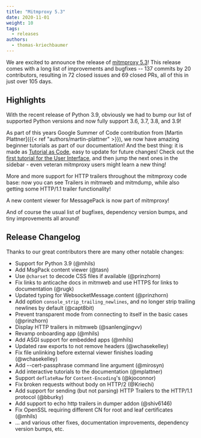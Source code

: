 ```yaml
---
title: "Mitmproxy 5.3"
date: 2020-11-01
weight: 10
tags:
  - releases
authors:
  - thomas-kriechbaumer
---
```


We are excited to announce the release of [mitmproxy 5.3](https://github.com/mitmproxy/mitmproxy/releases/tag/v5.3.0)! This release comes with a long list of improvements and bugfixes -- 137 commits by 20 contributors, resulting in 72 closed issues and 69 closed PRs, all of this in just over 105 days.

<!--more-->

## Highlights

With the recent release of Python 3.9, obviously we had to bump our list of
supported Python versions and now fully support 3.6, 3.7, 3.8, and 3.9!

As part of this years Google Summer of Code contribution from [Martin Plattner]({{< ref "authors/martin-plattner" >}}), we now have amazing
beginner tutorials as part of our documentation! And the best thing: it is made
as [Tutorial as
Code](https://github.com/mitmproxy/mitmproxy/blob/aca7284ab64783531193d013e3685864cac8f339/docs/scripts/clirecording/screenplays.py),
easy to update for future changes! Check out the [first tutorial for the User
Interface](https://docs.mitmproxy.org/stable/mitmproxytutorial-userinterface/),
and then jump the next ones in the sidebar - even veteran mitmproxy users might
learn a new thing!

More and more support for HTTP trailers throughout the mitmproxy code base: now
you can see Trailers in mitmweb and mitmdump, while also getting some HTTP/1.1
trailer functionality!

A new content viewer for MessagePack is now part of mitmproxy!

And of course the usual list of bugfixes, dependency version bumps, and tiny
improvements all around!

## Release Changelog

Thanks to our great contributors there are many other notable changes:

* Support for Python 3.9 (@mhils)
* Add MsgPack content viewer (@tasn)
* Use `@charset` to decode CSS files if available (@prinzhorn)
* Fix links to anticache docs in mitmweb and use HTTPS for links to documentation (@rugk)
* Updated typing for WebsocketMessage.content (@prinzhorn)
* Add option `console_strip_trailing_newlines`, and no longer strip trailing newlines by default (@capt8bit)
* Prevent transparent mode from connecting to itself in the basic cases (@prinzhorn)
* Display HTTP trailers in mitmweb (@sanlengjingvv)
* Revamp onboarding app (@mhils)
* Add ASGI support for embedded apps (@mhils)
* Updated raw exports to not remove headers (@wchasekelley)
* Fix file unlinking before external viewer finishes loading (@wchasekelley)
* Add --cert-passphrase command line argument (@mirosyn)
* Add interactive tutorials to the documentation (@mplattner)
* Support `deflateRaw` for `Content-Encoding`'s (@kjoconnor)
* Fix broken requests without body on HTTP/2 (@Kriechi)
* Add support for sending (but not parsing) HTTP Trailers to the HTTP/1.1 protocol (@bburky)
* Add support to echo http trailers in dumper addon (@shiv6146)
* Fix OpenSSL requiring different CN for root and leaf certificates (@mhils)
* ... and various other fixes, documentation improvements, dependency version bumps, etc.
